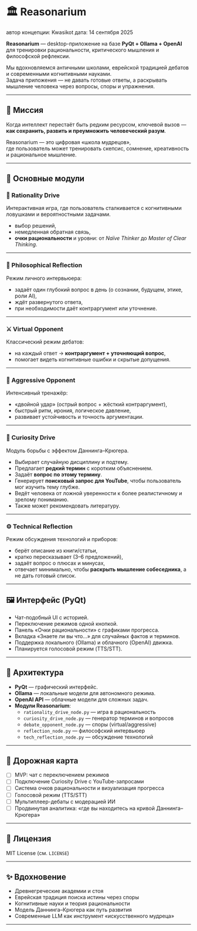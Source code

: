 # 🏛 Reasonarium

автор концепции: Kwasikot
дата: 14 сентября 2025

**Reasonarium** — desktop-приложение на базе **PyQt + Ollama + OpenAI**  
для тренировки рациональности, критического мышления и философской рефлексии.  

Мы вдохновляемся античными школами, еврейской традицией дебатов и современными когнитивными науками.  
Задача приложения — не давать готовые ответы, а раскрывать мышление человека через вопросы, споры и упражнения.  

---

## 🎯 Миссия

Когда интеллект перестаёт быть редким ресурсом, ключевой вызов —  
**как сохранить, развить и преумножить человеческий разум**.  

Reasonarium — это цифровая «школа мудрецов»,  
где пользователь может тренировать скепсис, сомнение, креативность и рациональное мышление.  

---

## 🔑 Основные модули

### 🎲 Rationality Drive
Интерактивная игра, где пользователь сталкивается с когнитивными ловушками и вероятностными задачами.  
- выбор решений,  
- немедленная обратная связь,  
- **очки рациональности** и уровни: от *Naïve Thinker* до *Master of Clear Thinking*.  

---

### 🧘 Philosophical Reflection
Режим личного интервьюера:  
- задаёт один глубокий вопрос в день (о сознании, будущем, этике, роли AI),  
- ждёт развернутого ответа,  
- при необходимости даёт контраргумент или уточнение.  

---

### ⚔️ Virtual Opponent
Классический режим дебатов:  
- на каждый ответ → **контраргумент + уточняющий вопрос**,  
- помогает видеть когнитивные ошибки и скрытые допущения.  

---

### 🥶 Aggressive Opponent
Интенсивный тренажёр:  
- «двойной удар» (острый вопрос + жёсткий контраргумент),  
- быстрый ритм, ирония, логическое давление,  
- развивает устойчивость и точность аргументации.  

---

### 🔬 Curiosity Drive
Модуль борьбы с эффектом Даннинга–Крюгера.  
- Выбирает случайную дисциплину и подтему.  
- Предлагает **редкий термин** с коротким объяснением.  
- Задаёт **вопрос по этому термину**.  
- Генерирует **поисковый запрос для YouTube**, чтобы пользователь мог изучить тему глубже.  
- Ведёт человека от ложной уверенности к более реалистичному и зрелому пониманию.  
- Также может рекомендовать литературу.
---

### ⚙️ Technical Reflection
Режим обсуждения технологий и приборов:  
- берёт описание из книги/статьи,  
- кратко пересказывает (3–6 предложений),  
- задаёт вопрос о плюсах и минусах,  
- отвечает минимально, чтобы **раскрыть мышление собеседника**, а не дать готовый список.  

---

## 🖼 Интерфейс (PyQt)

- Чат-подобный UI с историей.  
- Переключение режимов одной кнопкой.  
- Панель «Очки рациональности» с графиками прогресса.  
- Вкладка «Знаете ли вы что…» для случайных фактов и терминов.  
- Поддержка локального (Ollama) и облачного (OpenAI) движка.  
- Планируется голосовой режим (TTS/STT).  

---

## 🧩 Архитектура

- **PyQt** — графический интерфейс.  
- **Ollama** — локальные модели для автономного режима.  
- **OpenAI API** — облачные модели для сложных задач.  
- **Модули Reasonarium**:
  - `rationality_drive_node.py` — игра в рациональность  
  - `curiosity_drive_node.py` — генератор терминов и вопросов  
  - `debate_opponent_node.py` — споры (virtual/aggressive)  
  - `reflection_node.py` — философский интервьюер  
  - `tech_reflection_node.py` — обсуждение технологий  

---

## 🚀 Дорожная карта

- [ ] MVP: чат с переключением режимов  
- [ ] Подключение Curiosity Drive с YouTube-запросами  
- [ ] Система очков рациональности и визуализация прогресса  
- [ ] Голосовой режим (TTS/STT)  
- [ ] Мультиплеер-дебаты с модерацией ИИ  
- [ ] Продвинутая аналитика: «где вы находитесь на кривой Даннинга–Крюгера»  

---

## 📜 Лицензия

MIT License (см. `LICENSE`)  

---

## ✨ Вдохновение

- Древнегреческие академии и стоя  
- Еврейская традиция поиска истины через споры  
- Когнитивные науки и теория рациональности  
- Модель Даннинга–Крюгера как путь развития  
- Современные LLM как инструмент «искусственного мудреца»  

---
